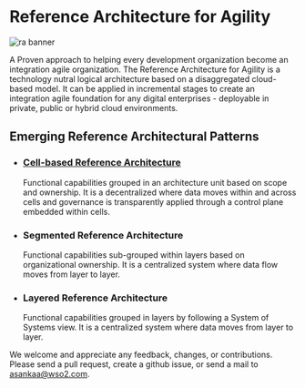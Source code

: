 # Reference Architecture for Agility

![ra banner](/media/ra-banner.png)

A Proven approach to helping every development organization become an integration agile organization. The Reference Architecture for Agility is a technology nutral logical architecture based on a disaggregated cloud-based model. It can be applied in incremental stages to create an integration agile foundation for any digital enterprises - deployable in private, public or hybrid cloud environments.

## Emerging Reference Architectural Patterns

+ ### [Cell-based Reference Architecture](reference-architecture-cell-based.md)
  Functional capabilities grouped in an architecture unit based on scope and ownership. It is a decentralized where data moves within and across cells and governance is transparently applied through a control plane embedded within cells.
+ ### Segmented Reference Architecture
  Functional capabilities sub-grouped within layers based on organizational ownership. It is a centralized system where data flow moves from layer to layer.
+ ### Layered Reference Architecture
  Functional capabilities grouped in layers by following a System of Systems view. It is a centralized system where data moves from layer to layer.

We welcome and appreciate any feedback, changes, or contributions. Please send a pull request, create a github issue, or send a mail to asankaa@wso2.com.